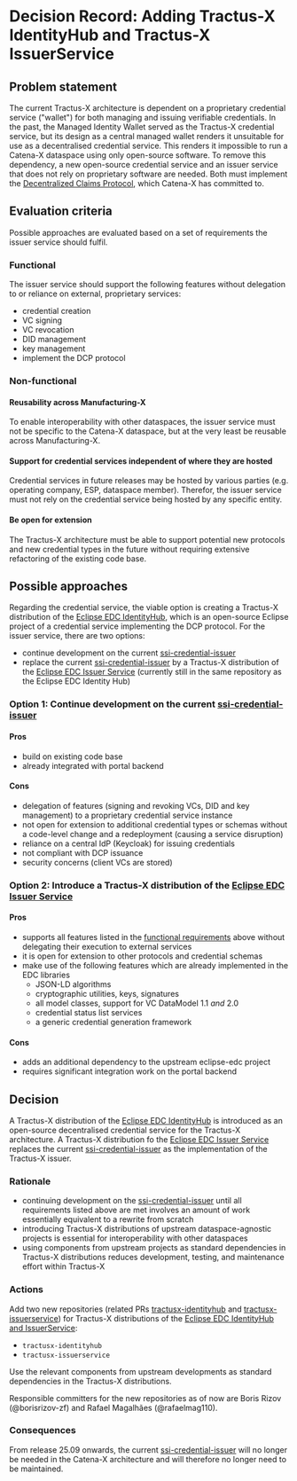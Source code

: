 <!--
#######################################################################

Tractus-X - Special Interest Group (SIG) Architecture

Copyright (c) 2025 Contributors to the Eclipse Foundation

See the NOTICE file(s) distributed with this work for additional
information regarding copyright ownership.

This work is made available under the terms of the
Creative Commons Attribution 4.0 International (CC-BY-4.0) license,
which is available at
https://creativecommons.org/licenses/by/4.0/legalcode.

SPDX-License-Identifier: CC-BY-4.0

#######################################################################
-->

# Decision Record: Adding Tractus-X IdentityHub and Tractus-X IssuerService

## Problem statement

The current Tractus-X architecture is dependent on a proprietary credential service ("wallet") for both managing and issuing verifiable credentials.
In the past, the Managed Identity Wallet served as the Tractus-X credential service, but its design as a central managed wallet renders it unsuitable for use as a decentralised credential service.
This renders it impossible to run a Catena-X dataspace using only open-source software.
To remove this dependency, a new open-source credential service and an issuer service that does not rely on proprietary software are needed.
Both must implement the [Decentralized Claims Protocol](https://eclipse-dataspace-dcp.github.io/decentralized-claims-protocol/), which Catena-X has committed to.

## Evaluation criteria

Possible approaches are evaluated based on a set of requirements the issuer service should fulfil.

### Functional

The issuer service should support the following features without delegation to or reliance on external, proprietary services:

- credential creation
- VC signing
- VC revocation
- DID management
- key management
- implement the DCP protocol

### Non-functional

#### Reusability across Manufacturing-X

To enable interoperability with other dataspaces, the issuer service must not be specific to the Catena-X dataspace, but at the very least be reusable across Manufacturing-X.

#### Support for credential services independent of where they are hosted

Credential services in future releases may be hosted by various parties (e.g. operating company, ESP, dataspace member).
Therefor, the issuer service must not rely on the credential service being hosted by any specific entity.

#### Be open for extension

The Tractus-X architecture must be able to support potential new protocols and new credential types in the future without requiring extensive refactoring of the existing code base.

## Possible approaches

Regarding the credential service, the viable option is creating a Tractus-X distribution of the [Eclipse EDC IdentityHub](https://github.com/eclipse-edc/IdentityHub), which is an open-source Eclipse project of a credential service implementing the DCP protocol.
For the issuer service, there are two options:

- continue development on the current [ssi-credential-issuer](https://github.com/eclipse-tractusx/ssi-credential-issuer)
- replace the current [ssi-credential-issuer](https://github.com/eclipse-tractusx/ssi-credential-issuer) by a Tractus-X distribution of the [Eclipse EDC Issuer Service](https://github.com/eclipse-edc/IdentityHub) (currently still in the same repository as the Eclipse EDC Identity Hub)

### Option 1: Continue development on the current [ssi-credential-issuer](https://github.com/eclipse-tractusx/ssi-credential-issuer)

#### Pros

- build on existing code base
- already integrated with portal backend

#### Cons

- delegation of features (signing and revoking VCs, DID and key management) to a proprietary credential service instance
- not open for extension to additional credential types or schemas without a code-level change and a redeployment (causing a service disruption)
- reliance on a central IdP (Keycloak) for issuing credentials
- not compliant with DCP issuance
- security concerns (client VCs are stored)

### Option 2: Introduce a Tractus-X distribution of the [Eclipse EDC Issuer Service](https://github.com/eclipse-edc/IdentityHub)

#### Pros

- supports all features listed in the [functional requirements](#functional) above without delegating their execution to external services
- it is open for extension to other protocols and credential schemas
- make use of the following features which are already implemented in the EDC libraries
  - JSON-LD algorithms
  - cryptographic utilities, keys, signatures
  - all model classes, support for VC DataModel 1.1 _and_ 2.0
  - credential status list services
  - a generic credential generation framework

#### Cons

- adds an additional dependency to the upstream eclipse-edc project
- requires significant integration work on the portal backend

## Decision

A Tractus-X distribution of the [Eclipse EDC IdentityHub](https://github.com/eclipse-edc/IdentityHub) is introduced as an open-source decentralised credential service for the Tractus-X architecture.
A Tractus-X distribution fo the [Eclipse EDC Issuer Service](https://github.com/eclipse-edc/IdentityHub) replaces the current [ssi-credential-issuer](https://github.com/eclipse-tractusx/ssi-credential-issuer) as the implementation of the Tractus-X issuer.

### Rationale

- continuing development on the [ssi-credential-issuer](https://github.com/eclipse-tractusx/ssi-credential-issuer) until all requirements listed above are met involves an amount of work essentially equivalent to a rewrite from scratch 
- introducing Tractus-X distributions of upstream dataspace-agnostic projects is essential for interoperability with other dataspaces
- using components from upstream projects as standard dependencies in Tractus-X distributions reduces development, testing, and maintenance effort within Tractus-X

### Actions

Add two new repositories (related PRs [tractusx-identityhub](https://github.com/eclipse-tractusx/.eclipsefdn/pull/117) and [tractusx-issuerservice](https://github.com/eclipse-tractusx/.eclipsefdn/pull/118)) for Tractus-X distributions of the [Eclipse EDC IdentityHub and IssuerService](https://github.com/eclipse-edc/IdentityHub):

- `tractusx-identityhub`
- `tractusx-issuerservice`

Use the relevant components from upstream developments as standard dependencies in the Tractus-X distributions.

Responsible committers for the new repositories as of now are Boris Rizov (@borisrizov-zf) and Rafael Magalhães (@rafaelmag110).

### Consequences

From release 25.09 onwards, the current [ssi-credential-issuer](https://github.com/eclipse-tractusx/ssi-credential-issuer) will no longer be needed in the Catena-X architecture and will therefore no longer need to be maintained.
